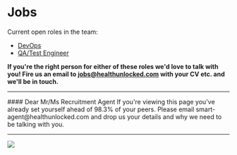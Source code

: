 Jobs
====

Current open roles in the team:

* <a href="https://github.com/HealthUnlocked/Jobs/blob/master/DevOps.md">DevOps</a>
* <a href="https://github.com/HealthUnlocked/Jobs/blob/master/QA-Test-Engineer.md">QA/Test Engineer</a>

**If you're the right person for either of these roles we'd love to talk with you! Fire us an email to <jobs@healthunlocked.com> with your CV etc. and we'll be in touch.**

<hr>
#### Dear Mr/Ms Recruitment Agent
If you're viewing this page you've already set yourself ahead of 98.3% of your peers. Please email smart-agent@healthunlocked.com and drop us your details and why we need to be talking with you.

<hr>

![](http://31.media.tumblr.com/85ae4dd7fa253c8346a108e48dcda80c/tumblr_ms708oO6WP1qd93o5o1_1280.jpg)
